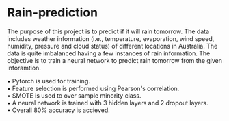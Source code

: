 # Rain-prediction

The purpose of this project is to predict if it will rain tomorrow. The data includes weather information (i.e., temperature, evaporation, wind speed, humidity, pressure and cloud status) of different locations in Australia. The data is quite imbalanced having a few instances of rain information. The objective is to train a neural network to predict rain tomorrow from the given inforamtion.

• Pytorch is used for training. <br>
• Feature selection is performed using Pearson's correlation. <br>
• SMOTE is used to over sample minority class. <br>
• A neural network is trained with 3 hidden layers and 2 dropout layers. <br>
• Overall 80% accuracy is accieved. 

